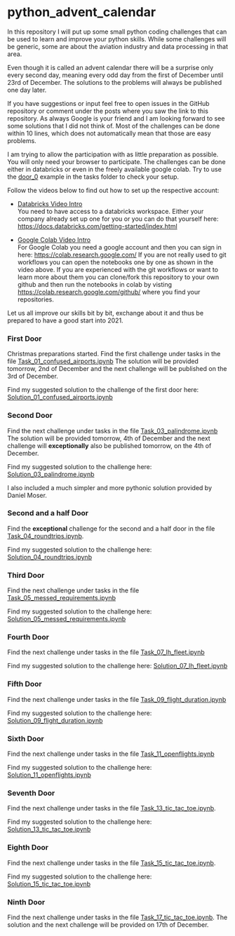 # python_advent_calendar

In this repository I will put up some small python coding challenges that can be used to learn and improve your python skills.
While some challenges will be generic, some are about the aviation industry and data processing in that area.

Even though it is called an advent calendar there will be a surprise only every second day, meaning every odd day from the first of December until 23rd of December.
The solutions to the problems will always be published one day later.

If you have suggestions or input feel free to open issues in the GitHub repository or comment under the posts where you saw the link to this repository.
As always Google is your friend and I am looking forward to see some solutions that I did not think of.
Most of the challenges can be done within 10 lines, which does not automatically mean that those are easy problems. 

I am trying to allow the participation with as little preparation as possible. You will only need your browser to participate.
The challenges can be done either in databricks or even in the freely available google colab. Try to use the [door_0](tasks/Task_00_Door_0.ipynb) example in the tasks folder to check your setup.

Follow the videos below to find out how to set up the respective account:

- [Databricks Video Intro](https://www.youtube.com/watch?v=GeQAUHd7WcE)  
You need to have access to a databricks workspace. Either your company already set up one for you or you can do that yourself here: https://docs.databricks.com/getting-started/index.html

- [Google Colab Video Intro](https://www.youtube.com/watch?v=z88_MOyAarY)  
For Google Colab you need a google account and then you can sign in here: https://colab.research.google.com/
If you are not really used to git workflows you can open the notebooks one by one as shown in the video above. If you are experienced with the git workflows or want to learn more about them you can clone/fork this repository to your own github and then run the notebooks in colab by visting https://colab.research.google.com/github/ where you find your repositories.

Let us all improve our skills bit by bit, exchange about it and thus be prepared to have a good start into 2021.

### First Door

Christmas preparations started. Find the first challenge under tasks in the file [Task_01_confused_airports.ipynb](tasks/Task_01_confused_airports.ipynb)
The solution will be provided tomorrow, 2nd of December and the next challenge will be published on the 3rd of December.  

Find my suggested solution to the challenge of the first door here: [Solution_01_confused_airports.ipynb](solutions/Solution_01_confused_airports.ipynb)

### Second Door

Find the next challenge under tasks in the file [Task_03_palindrome.ipynb](tasks/Task_03_palindrome.ipynb)
The solution will be provided tomorrow, 4th of December and the next challenge will **exceptionally** also be published tomorrow, on the 4th of December.

Find my suggested solution to the challenge here: [Solution_03_palindrome.ipynb](solutions/Solution_03_palindrome.ipynb)

I also included a much simpler and more pythonic solution provided by Daniel Moser.

### Second and a half Door
Find the **exceptional** challenge for the second and a half door in the file [Task_04_roundtrips.ipynb](tasks/Task_04_roundtrips.ipynb). 

Find my suggested solution to the challenge here: [Solution_04_roundtrips.ipynb](solutions/Solution_04_roundtrips.ipynb)

### Third Door
Find the next challenge under tasks in the file [Task_05_messed_requirements.ipynb](tasks/Task_05_messed_requirements.ipynb)

Find my suggested solution to the challenge here: [Solution_05_messed_requirements.ipynb](solutions/Solution_05_messed_requirements.ipynb)

### Fourth Door
Find the next challenge under tasks in the file [Task_07_lh_fleet.ipynb](tasks/Task_07_lh_fleet.ipynb)

Find my suggested solution to the challenge here: [Solution_07_lh_fleet.ipynb](solutions/Solution_07_lh_fleet.ipynb)

### Fifth Door
Find the next challenge under tasks in the file [Task_09_flight_duration.ipynb](tasks/Task_09_flight_duration.ipynb)

Find my suggested solution to the challenge here: [Solution_09_flight_duration.ipynb](solutions/Solution_09_flight_duration.ipynb)


### Sixth Door
Find the next challenge under tasks in the file [Task_11_openflights.ipynb](tasks/Task_11_openflights.ipynb)

Find my suggested solution to the challenge here: [Solution_11_openflights.ipynb](solutions/Solution_11_openflights.ipynb)

### Seventh Door
Find the next challenge under tasks in the file [Task_13_tic_tac_toe.ipynb](tasks/Task_13_tic_tac_toe.ipynb). 

Find my suggested solution to the challenge here: [Solution_13_tic_tac_toe.ipynb](solutions/Solution_13_tic_tac_toe.ipynb)

### Eighth Door
Find the next challenge under tasks in the file [Task_15_tic_tac_toe.ipynb](tasks/Task_15_tic_tac_toe.ipynb).

Find my suggested solution to the challenge here: [Solution_15_tic_tac_toe.ipynb](solutions/Solution_15_tic_tac_toe.ipynb)

### Ninth Door
Find the next challenge under tasks in the file [Task_17_tic_tac_toe.ipynb](tasks/Task_17_tic_tac_toe.ipynb). The solution and the next challenge will be provided on 17th of December.
